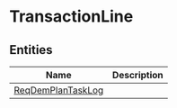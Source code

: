 
# TransactionLine


## Entities

|Name|Description|
|---|---|
|[ReqDemPlanTaskLog](ReqDemPlanTaskLog.cdm.json)||
